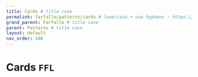 ```yaml
---
title: Cards # title case
permalink: farfalle/patterns/cards # lowercase + use hyphens › https://tinyurl.com/27kmc4rb
grand_parent: Farfalle # title case
parent: Patterns # title case
layout: default
nav_order: 100
---
```


# Cards `FFL`
